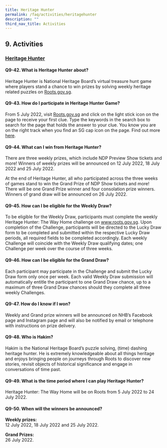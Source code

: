 ```yaml
---
title: Heritage Hunter
permalink: /faq/activities/heritagehunter
description: ""
third_nav_title: Activities
---
```

## 9. Activities
 
### <u>Heritage Hunter</u>

#### Q9-42.  What is Heritage Hunter about?
Heritage Hunter is National Heritage Board’s virtual treasure hunt game where players stand a chance to win prizes by solving weekly heritage related puzzles on <a href="https://www.roots.gov.sg/" target="_blank">Roots.gov.sg</a>.

#### Q9-43.  How do I participate in Heritage Hunter Game?
From 5 July 2022, visit <a href="https://www.roots.gov.sg/" target="_blank">Roots.gov.sg</a> and click on the light stick icon on the page to receive your first clue. Type the keywords in the search box to search for the page that holds the answer to your clue. You know you are on the right track when you find an SG cap icon on the page. Find out more <a href="https://www.roots.gov.sg/nhb/Heritage-Hunter-3" target="_blank">here</a>. 

#### Q9-44.  What can I win from Heritage Hunter?
There are three weekly prizes, which include NDP Preview Show tickets and more! Winners of weekly prizes will be announced on 12 July 2022, 18 July 2022 and 25 July 2022.

At the end of Heritage Hunter, all who participated across the three weeks of games stand to win the Grand Prize of NDP Show tickets and more! There will be one Grand Prize winner and four consolation prize winners. Winners of grand draw will be announced on 26 July 2022.


#### Q9-45.  How can I be eligible for the Weekly Draw?
To be eligible for the Weekly Draw, participants must complete the weekly Heritage Hunter: The Way Home challenge on www.roots.gov.sg. Upon completion of the Challenge, participants will be directed to the Lucky Draw form to be completed and submitted within the respective Lucky Draw periods, all required fields to be completed accordingly. Each weekly Challenge will coincide with the Weekly Draw qualifying dates; one Challenge per week over the course of three weeks.

#### Q9-46.  How can I be eligible for the Grand Draw?
Each participant may participate in the Challenge and submit the Lucky Draw form only once per week. Each valid Weekly Draw submission will automatically entitle the participant to one Grand Draw chance, up to a maximum of three Grand Draw chances should they complete all three weekly Challenges.

#### Q9-47.  How do I know if I won?
Weekly and Grand prize winners will be announced on NHB’s Facebook page and Instagram page and will also be notified by email or telephone with instructions on prize delivery.

#### Q9-48.  Who is Hakim?
Hakim is the National Heritage Board’s puzzle solving, (time) dashing heritage hunter. He is extremely knowledgeable about all things heritage and enjoys bringing people on journeys through Roots to discover new stories, revisit objects of historical significance and engage in conversations of time past.

#### Q9-49.  What is the time period where I can play Heritage Hunter?
Heritage Hunter: The Way Home will be on Roots from 5 July 2022 to 24 July 2022.

#### Q9-50.  When will the winners be announced?
**Weekly prizes:**<br>
12 July 2022, 18 July 2022 and 25 July 2022.

**Grand Prizes:**<br>
26 July 2022.
